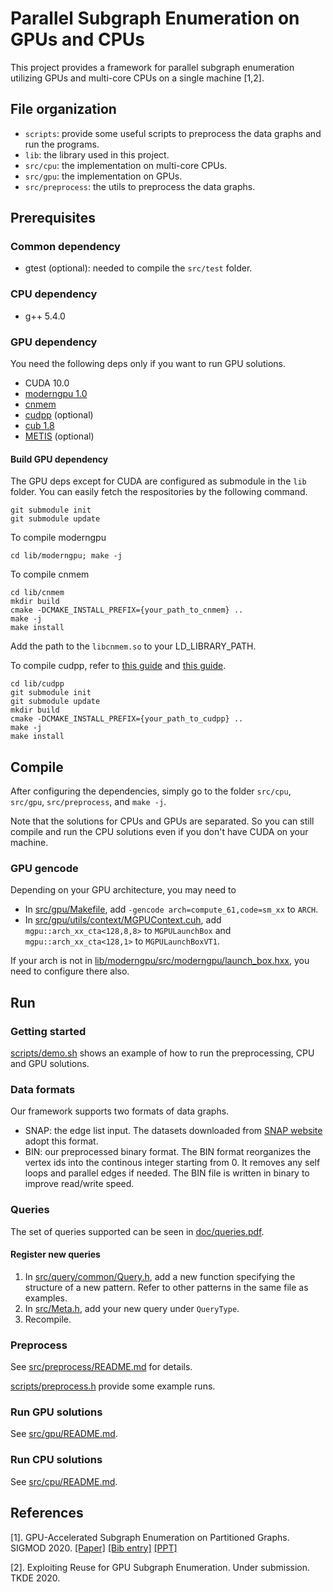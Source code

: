 # Parallel Subgraph Enumeration on GPUs and CPUs

This project provides a framework for parallel subgraph enumeration utilizing GPUs and multi-core CPUs on a single machine [1,2].

## File organization

- `scripts`: provide some useful scripts to preprocess the data graphs and run the programs.
- `lib`: the library used in this project.
- `src/cpu`: the implementation on multi-core CPUs.
- `src/gpu`: the implementation on GPUs.
- `src/preprocess`: the utils to preprocess the data graphs. 

## Prerequisites
### Common dependency
- gtest (optional): needed to compile the `src/test` folder.

### CPU dependency
- g++ 5.4.0

### GPU dependency
You need the following deps only if you want to run GPU solutions.
- CUDA 10.0
- [moderngpu 1.0](https://github.com/guowentian/moderngpu)
- [cnmem](https://github.com/guowentian/cnmem)
- [cudpp](https://github.com/guowentian/cudpp) (optional)
- [cub 1.8](https://github.com/guowentian/cub)
- [METIS](http://glaros.dtc.umn.edu/gkhome/metis/metis/download) (optional)

#### Build GPU dependency
The GPU deps except for CUDA are configured as submodule in the `lib` folder.
You can easily fetch the respositories by the following command.
```
git submodule init
git submodule update
```
To compile moderngpu
```
cd lib/moderngpu; make -j
```
To compile cnmem 
```
cd lib/cnmem 
mkdir build 
cmake -DCMAKE_INSTALL_PREFIX={your_path_to_cnmem} ..
make -j
make install
```
Add the path to the `libcnmem.so` to your LD_LIBRARY_PATH.

To compile cudpp, refer to 
[this guide](http://cudpp.github.io/cudpp/2.3/building-cudpp.html) and 
[this guide](https://github.com/cudpp/cudpp/wiki/BuildingCUDPPwithCMake).
```
cd lib/cudpp 
git submodule init
git submodule update
mkdir build
cmake -DCMAKE_INSTALL_PREFIX={your_path_to_cudpp} ..
make -j
make install
```

## Compile 
After configuring the dependencies, simply go to the folder `src/cpu`, `src/gpu`, `src/preprocess`,
and `make -j`. 

Note that the solutions for CPUs and GPUs are separated. So you can still compile and run the CPU solutions even if you don't have CUDA on your machine. 

### GPU gencode
Depending on your GPU architecture, you may need to 
- In [src/gpu/Makefile](src/gpu/Makefile), add `-gencode arch=compute_61,code=sm_xx` to `ARCH`.
- In [src/gpu/utils/context/MGPUContext.cuh](src/gpu/utils/context/MGPUContext.cuh), add `mgpu::arch_xx_cta<128,8,8>` to `MGPULaunchBox` and `mgpu::arch_xx_cta<128,1>` to `MGPULaunchBoxVT1`. 

If your arch is not in [lib/moderngpu/src/moderngpu/launch_box.hxx](lib/moderngpu/src/moderngpu/launch_box.hxx), you need to configure there also.

## Run

### Getting started
[scripts/demo.sh](scripts/demo.sh) shows an example of how to run the preprocessing, CPU and GPU solutions.

### Data formats
Our framework supports two formats of data graphs.

- SNAP: the edge list input. The datasets downloaded from [SNAP website](https://snap.stanford.edu/data/) adopt this format. 
- BIN: our preprocessed binary format. The BIN format reorganizes the vertex ids into the continous integer starting from 0. It removes any self loops and parallel edges if needed. The BIN file is written in binary to improve read/write speed. 

### Queries
The set of queries supported can be seen in [doc/queries.pdf](doc/queries.pdf).

#### Register new queries
1. In [src/query/common/Query.h](src/query/common/Query.h), add a new function specifying the structure of a new pattern. Refer to other patterns in the same file as examples. 
2. In [src/Meta.h](src/Meta.h), add your new query under `QueryType`.
3. Recompile.

### Preprocess
See [src/preprocess/README.md](src/preprocess/README.md) for details.

[scripts/preprocess.h](scripts/preprocess.h) provide some example runs.

### Run GPU solutions
See [src/gpu/README.md](src/gpu/README.md).

### Run CPU solutions
See [src/cpu/README.md](src/cpu/README.md).

## References

[1]. GPU-Accelerated Subgraph Enumeration on Partitioned Graphs. SIGMOD 2020. [\[Paper\]](https://dl.acm.org/doi/abs/10.1145/3318464.3389699?casa_token=6YJkJ4c7b_UAAAAA:JbNWDytqd6kY8hdktAp0FQsXGTFTaWQxAih16Q-lJZd_qzKlE3TV06HOB1brW9ThFqllWR9FqRY) [\[Bib entry\]](https://scholar.googleusercontent.com/scholar.bib?q=info:F6fuEJ0tqPIJ:scholar.google.com/&output=citation&scisdr=CgXYWi02EL6ftXcuxRA:AAGBfm0AAAAAX5Ar3RD-F_5o4Eu-2ejzNDHMIG7taZup&scisig=AAGBfm0AAAAAX5Ar3b8tdj-daz05wgRPHlYYWPf_O-GH&scisf=4&ct=citation&cd=-1&hl=en) [\[PPT\]](https://drive.google.com/file/d/1tPbdvbMZMaK21U-XfLG0QREgIA97RM84/view?usp=sharing)

[2]. Exploiting Reuse for GPU Subgraph Enumeration. Under submission. TKDE 2020.
